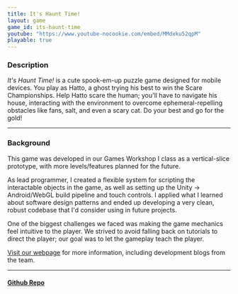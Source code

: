 ```yaml
---
title: It's Haunt Time!
layout: game
game_id: its-haunt-time
youtube: "https://www.youtube-nocookie.com/embed/MMdxku52qpM"
playable: true
---
```

<h3>Description</h3>
<p><i>It's Haunt Time!</i> is a cute spook-em-up puzzle game designed for mobile devices. You play as Hatto, a ghost trying his best to win the Scare Championships. Help Hatto scare the human; you'll have to navigate his house, interacting with the environment to overcome ephemeral-repelling obstacles like fans, salt, and even a scary cat. Do your best and go for the gold!</p>

<hr>

<h3>Background</h3>
<p>This game was developed in our Games Workshop I class as a vertical-slice prototype, with more levels/features planned for the future.</p> 

<p>As lead programmer, I created a flexible system for scripting the interactable objects in the game, as well as setting up the Unity -> Android/WebGL build pipeline and touch controls. I applied what I learned about software design patterns and ended up developing a very clean, robust codebase that I'd consider using in future projects.</p>

<p>One of the biggest challenges we faced was making the game mechanics feel intuitive to the player. We strived to avoid falling back on tutorials to direct the player; our goal was to let the gameplay teach the player.</p>

<p><a href="https://sites.google.com/view/itshaunttime/">Visit our webpage</a> for more information, including development blogs from the team.</p>

<hr>

<h4><a href="https://github.com/rushweigelt/itsHauntTime">Github Repo</a></h4>